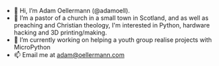 - 👋 Hi, I’m Adam Oellermann (@adamoell).
- 👀 I’m a pastor of a church in a small town in Scotland, and as well as preaching and Christian theology, I'm interested in Python, hardware hacking and 3D printing/making.
- 🌱 I’m currently working on helping a youth group realise projects with MicroPython
- 📫 Email me at adam@oellermann.com

<!---
adamoell/adamoell is a ✨ special ✨ repository because its `README.md` (this file) appears on your GitHub profile.
You can click the Preview link to take a look at your changes.
--->
